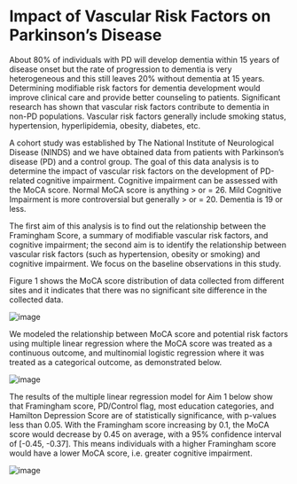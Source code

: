 # Impact of Vascular Risk Factors on Parkinson’s Disease


About 80% of individuals with PD will develop dementia within 15 years of disease onset but the rate of progression to dementia is very heterogeneous and this still leaves 20% without dementia at 15 years. Determining modifiable risk factors for dementia development would improve clinical care and provide better counseling to patients. Significant research has shown that vascular risk factors contribute to dementia in non-PD populations. Vascular risk factors generally include smoking status, hypertension, hyperlipidemia, obesity, diabetes, etc. 

A cohort study was established by The National Institute of Neurological Disease (NINDS) and we have obtained data from patients with Parkinson’s disease (PD) and a control group. The goal of this data analysis is to determine the impact of vascular risk factors on the development of PD-related cognitive impairment. Cognitive impairment can be assessed with the MoCA score. Normal MoCA score is anything > or = 26. Mild Cognitive Impairment is more controversial but generally > or = 20. Dementia is 19 or less. 

The first aim of this analysis is to find out the relationship between the Framingham Score, a summary of modifiable vascular risk factors, and cognitive impairment; the second aim is to identify the relationship between vascular risk factors (such as hypertension, obesity or smoking) and cognitive impairment. We focus on the baseline observations in this study.

Figure 1 shows the MoCA score distribution of data collected from different sites and it indicates that there was no significant site difference in the collected data.

![image](https://user-images.githubusercontent.com/25331292/226537747-175e616e-f28e-4a06-967f-2e36124eed98.png)

We modeled the relationship between MoCA score and potential risk factors using multiple linear regression where the MoCA score was treated as a continuous outcome, and multinomial logistic regression where it was treated as a categorical outcome, as demonstrated below.

![image](https://user-images.githubusercontent.com/25331292/226536217-d07c29fb-04ad-48be-a685-2668590fc978.png)

The results of the multiple linear regression model for Aim 1 below show that Framingham score, PD/Control flag, most education categories, and Hamilton Depression Score are of statistically significance, with p-values less than 0.05. With the Framingham score increasing by 0.1, the MoCA score would decrease by 0.45 on average, with a 95% confidence interval of [-0.45, -0.37]. This means individuals with a higher Framingham score would have a lower MoCA score, i.e. greater cognitive impairment.

![image](https://user-images.githubusercontent.com/25331292/226536136-cabe7348-cc83-421f-b007-1516bf1eb250.png)
